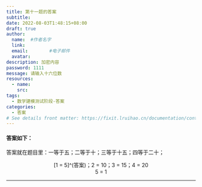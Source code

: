 ```yaml
---
title: 第十一题的答案
subtitle:
date: 2022-08-03T1:48:15+08:00
draft: true
author:
  name:  #作者名字
  link:
  email:        #电子邮件
  avatar:
description: 加密内容
password: 1111
message: 请输入十六位数
resources:
  - name: 
    src: 
tags:
  - 数学建模测试阶段-答案
categories:
  - 答案
# See details front matter: https://fixit.lruihao.cn/documentation/content-management/introduction/#front-matter
---
```

#### 答案如下：
答案就在题目里：一等于五；二等于十；三等于十五；四等于二十；  
<center> [1 = 5]^(答案)；2 = 10；3 = 15；4 = 20  <center>
<center>  5 = 1 <center>

***

<!--more-->
